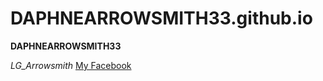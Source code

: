 # DAPHNEARROWSMITH33.github.io
**DAPHNEARROWSMITH33**

*LG_Arrowsmith*
 [My Facebook](https://www.facebook.com/marydaphne.ray)
 
